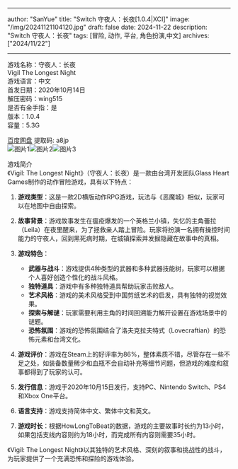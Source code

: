 
---
author: "SanYue"
title: "Switch 守夜人：长夜[1.0.4|XCI]"
image: "/img/20241121104120.jpg"
draft: false
date: 2024-11-22
description: "Switch 守夜人：长夜"
tags: [冒险, 动作, 平台, 角色扮演,中文]
archives: ["2024/11/22"]

---

游戏名称：守夜人：长夜   
Vigil The Longest Night    
游戏语言：中文  
首发日期：2020年10月14日  
解压密码：wing515  
是否有金手指：是  
版本：1.0.4   
容量：5.3G

[百度网盘](https://pan.baidu.com/s/1fBtCWJkZAIGitgraP3F9bQ) 提取码: a8jp  
![图片1](/img/52f9aa.jpg)![图片2](/img/68e38c.jpg)![图片3](/img/9b105.jpg)  

游戏简介  
《Vigil: The Longest Night》（守夜人：长夜）是一款由台湾开发团队Glass Heart Games制作的动作冒险游戏，具有以下特点：

1. **游戏类型**：这是一款2D横版动作RPG游戏，玩法与《恶魔城》相似，玩家可以在地图中自由探索。

2. **故事背景**：游戏故事发生在瘟疫爆发的一个英格兰小镇，失忆的主角蕾拉（Leila）在夜里醒来，为了拯救亲人踏上冒险。玩家将扮演一名拥有操控时间能力的守夜人，回到黑死病时期，在城镇探索并发掘隐藏在故事中的真相。

3. **游戏特色**：
   - **武器与战斗**：游戏提供4种类型的武器和多种武器技能树，玩家可以根据个人喜好创造个性化的战斗风格。
   - **独特道具**：游戏中有多种独特道具帮助玩家击败敌人。
   - **艺术风格**：游戏的美术风格受到中国剪纸艺术的启发，具有独特的视觉效果。
   - **探索与解谜**：玩家需要利用主角的时间回溯能力解开设置在游戏场景中的谜题。
   - **恐怖氛围**：游戏的恐怖氛围结合了洛夫克拉夫特式（Lovecraftian）的恐怖元素和台湾文化。

4. **游戏评价**：游戏在Steam上的好评率为86%，整体素质不错，尽管存在一些不足之处，如装备数量稀少和血瓶不会自动补充等细节问题，但游戏的难度和叙事都得到了玩家的认可。

5. **发行信息**：游戏于2020年10月15日发行，支持PC、Nintendo Switch、PS4和Xbox One平台。

6. **语言支持**：游戏支持简体中文、繁体中文和英文。

7. **游戏时长**：根据HowLongToBeat的数据，游戏的主要故事时长约为13小时，如果包括支线内容则约为18小时，而完成所有内容则需要35小时。

《Vigil: The Longest Night》以其独特的艺术风格、深刻的叙事和挑战性的战斗，为玩家提供了一个充满恐怖和探险的游戏体验。

